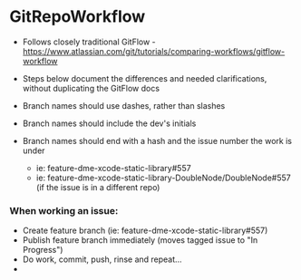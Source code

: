 # GitRepoWorkflow
 - Follows closely traditional GitFlow - https://www.atlassian.com/git/tutorials/comparing-workflows/gitflow-workflow  
 - Steps below document the differences and needed clarifications, without duplicating the GitFlow docs
 
- Branch names should use dashes, rather than slashes
- Branch names should include the dev's initials
- Branch names should end with a hash and the issue number the work is under
  - ie: feature-dme-xcode-static-library#557
  - ie: feature-dme-xcode-static-library-DoubleNode/DoubleNode#557 (if the issue is in a different repo)

### When working an issue:
- Create feature branch (ie: feature-dme-xcode-static-library#557)
- Publish feature branch immediately (moves tagged issue to "In Progress")
- Do work, commit, push, rinse and repeat...
- 
